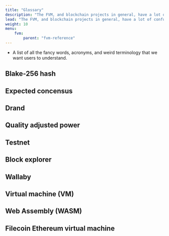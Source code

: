 ```yaml
---
title: "Glossary"
description: "The FVM, and blockchain projects in general, have a lot of confusing phrases and terminology. This page contains concise descriptions of every buzzword, acronym, and project title within the FVM ecosystem."
lead: "The FVM, and blockchain projects in general, have a lot of confusing phrases and terminology. This page contains concise descriptions of every buzzword, acronym, and project title within the FVM ecosystem."
weight: 10
menu:
    fvm:
        parent: "fvm-reference"
---
```


- A list of all the fancy words, acronyms, and weird terminology that we want users to understand.

## Blake-256 hash

## Expected concensus

## Drand

## Quality adjusted power

## Testnet

## Block explorer

## Wallaby

## Virtual machine (VM)

## Web Assembly (WASM)

## Filecoin Ethereum virtual machine


